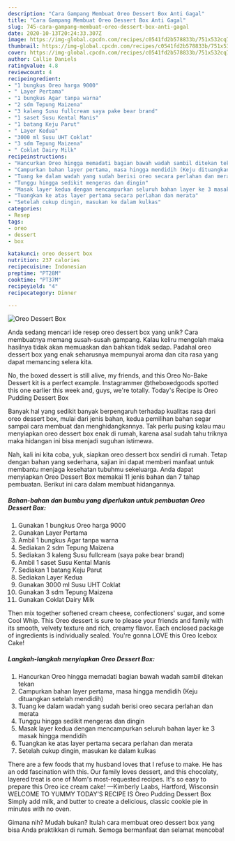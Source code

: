 ```yaml
---
description: "Cara Gampang Membuat Oreo Dessert Box Anti Gagal"
title: "Cara Gampang Membuat Oreo Dessert Box Anti Gagal"
slug: 745-cara-gampang-membuat-oreo-dessert-box-anti-gagal
date: 2020-10-13T20:24:33.307Z
image: https://img-global.cpcdn.com/recipes/c0541fd2b578833b/751x532cq70/oreo-dessert-box-foto-resep-utama.jpg
thumbnail: https://img-global.cpcdn.com/recipes/c0541fd2b578833b/751x532cq70/oreo-dessert-box-foto-resep-utama.jpg
cover: https://img-global.cpcdn.com/recipes/c0541fd2b578833b/751x532cq70/oreo-dessert-box-foto-resep-utama.jpg
author: Callie Daniels
ratingvalue: 4.8
reviewcount: 4
recipeingredient:
- "1 bungkus Oreo harga 9000"
- " Layer Pertama"
- "1 bungkus Agar tanpa warna"
- "2 sdm Tepung Maizena"
- "3 kaleng Susu fullcream saya pake bear brand"
- "1 saset Susu Kental Manis"
- "1 batang Keju Parut"
- " Layer Kedua"
- "3000 ml Susu UHT Coklat"
- "3 sdm Tepung Maizena"
- " Coklat Dairy Milk"
recipeinstructions:
- "Hancurkan Oreo hingga memadati bagian bawah wadah sambil ditekan tekan"
- "Campurkan bahan layer pertama, masa hingga mendidih (Keju dituangkan setelah mendidih)"
- "Tuang ke dalam wadah yang sudah berisi oreo secara perlahan dan merata"
- "Tunggu hingga sedikit mengeras dan dingin"
- "Masak layer kedua dengan mencampurkan seluruh bahan layer ke 3 masak hingga mendidih"
- "Tuangkan ke atas layer pertama secara perlahan dan merata"
- "Setelah cukup dingin, masukan ke dalam kulkas"
categories:
- Resep
tags:
- oreo
- dessert
- box

katakunci: oreo dessert box 
nutrition: 237 calories
recipecuisine: Indonesian
preptime: "PT28M"
cooktime: "PT37M"
recipeyield: "4"
recipecategory: Dinner

---
```



![Oreo Dessert Box](https://img-global.cpcdn.com/recipes/c0541fd2b578833b/751x532cq70/oreo-dessert-box-foto-resep-utama.jpg)

Anda sedang mencari ide resep oreo dessert box yang unik? Cara membuatnya memang susah-susah gampang. Kalau keliru mengolah maka hasilnya tidak akan memuaskan dan bahkan tidak sedap. Padahal oreo dessert box yang enak seharusnya mempunyai aroma dan cita rasa yang dapat memancing selera kita.

No, the boxed dessert is still alive, my friends, and this Oreo No-Bake Dessert kit is a perfect example. Instagrammer @theboxedgoods spotted this one earlier this week and, guys, we&#39;re totally. Today&#39;s Recipe is Oreo Pudding Dessert Box

Banyak hal yang sedikit banyak berpengaruh terhadap kualitas rasa dari oreo dessert box, mulai dari jenis bahan, kedua pemilihan bahan segar sampai cara membuat dan menghidangkannya. Tak perlu pusing kalau mau menyiapkan oreo dessert box enak di rumah, karena asal sudah tahu triknya maka hidangan ini bisa menjadi suguhan istimewa.


Nah, kali ini kita coba, yuk, siapkan oreo dessert box sendiri di rumah. Tetap dengan bahan yang sederhana, sajian ini dapat memberi manfaat untuk membantu menjaga kesehatan tubuhmu sekeluarga. Anda dapat menyiapkan Oreo Dessert Box memakai 11 jenis bahan dan 7 tahap pembuatan. Berikut ini cara dalam membuat hidangannya.

<!--inarticleads1-->

##### Bahan-bahan dan bumbu yang diperlukan untuk pembuatan Oreo Dessert Box:

1. Gunakan 1 bungkus Oreo harga 9000
1. Gunakan  Layer Pertama
1. Ambil 1 bungkus Agar tanpa warna
1. Sediakan 2 sdm Tepung Maizena
1. Sediakan 3 kaleng Susu fullcream (saya pake bear brand)
1. Ambil 1 saset Susu Kental Manis
1. Sediakan 1 batang Keju Parut
1. Sediakan  Layer Kedua
1. Gunakan 3000 ml Susu UHT Coklat
1. Gunakan 3 sdm Tepung Maizena
1. Gunakan  Coklat Dairy Milk


Then mix together softened cream cheese, confectioners&#39; sugar, and some Cool Whip. This Oreo dessert is sure to please your friends and family with its smooth, velvety texture and rich, creamy flavor. Each enclosed package of ingredients is individually sealed. You&#39;re gonna LOVE this Oreo Icebox Cake! 

<!--inarticleads2-->

##### Langkah-langkah menyiapkan Oreo Dessert Box:

1. Hancurkan Oreo hingga memadati bagian bawah wadah sambil ditekan tekan
1. Campurkan bahan layer pertama, masa hingga mendidih (Keju dituangkan setelah mendidih)
1. Tuang ke dalam wadah yang sudah berisi oreo secara perlahan dan merata
1. Tunggu hingga sedikit mengeras dan dingin
1. Masak layer kedua dengan mencampurkan seluruh bahan layer ke 3 masak hingga mendidih
1. Tuangkan ke atas layer pertama secara perlahan dan merata
1. Setelah cukup dingin, masukan ke dalam kulkas


There are a few foods that my husband loves that I refuse to make. He has an odd fascination with this. Our family loves dessert, and this chocolaty, layered treat is one of Mom&#39;s most-requested recipes. It&#39;s so easy to prepare this Oreo ice cream cake! —Kimberly Laabs, Hartford, Wisconsin WELCOME TO YUMMY TODAY&#39;S RECIPE IS Oreo Pudding Dessert Box Simply add milk, and butter to create a delicious, classic cookie pie in minutes with no oven. 

Gimana nih? Mudah bukan? Itulah cara membuat oreo dessert box yang bisa Anda praktikkan di rumah. Semoga bermanfaat dan selamat mencoba!
